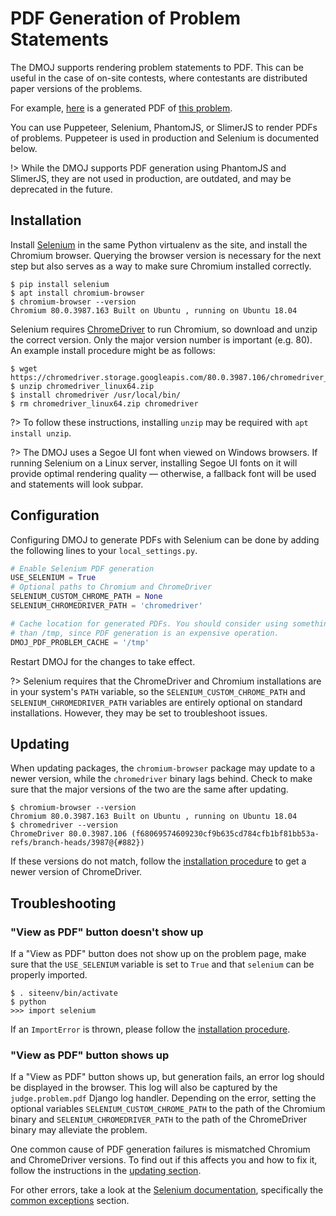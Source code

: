 # PDF Generation of Problem Statements
The DMOJ supports rendering problem statements to PDF. This can be useful in the case of on-site contests, where
contestants are distributed paper versions of the problems.

For example, [here](https://dmoj.ca/problem/ioi14p1/pdf) is a generated PDF of
[this problem](https://dmoj.ca/problem/ioi14p1).

You can use Puppeteer, Selenium, PhantomJS, or SlimerJS to render PDFs of problems. Puppeteer is used in production and
Selenium is documented below.

!> While the DMOJ supports PDF generation using PhantomJS and SlimerJS, they are not used in production, are outdated,
   and may be deprecated in the future.

## Installation
Install [Selenium](https://www.selenium.dev/) in the same Python virtualenv as the site, and install the Chromium
browser. Querying the browser version is necessary for the next step but also serves as a way to make sure Chromium
installed correctly.

```shell-session
$ pip install selenium
$ apt install chromium-browser
$ chromium-browser --version
Chromium 80.0.3987.163 Built on Ubuntu , running on Ubuntu 18.04
```

Selenium requires [ChromeDriver](https://chromedriver.chromium.org/downloads) to run Chromium, so download and unzip the
correct version. Only the major version number is important (e.g. 80). An example install procedure might be as follows:

```shell-session
$ wget https://chromedriver.storage.googleapis.com/80.0.3987.106/chromedriver_linux64.zip
$ unzip chromedriver_linux64.zip
$ install chromedriver /usr/local/bin/
$ rm chromedriver_linux64.zip chromedriver
```

?>  To follow these instructions, installing `unzip` may be required with `apt install unzip`.

?>  The DMOJ uses a Segoe UI font when viewed on Windows browsers. If running Selenium on a Linux server, installing
    Segoe UI fonts on it will provide optimal rendering quality &mdash; otherwise, a fallback font will be used and
    statements will look subpar.

## Configuration
Configuring DMOJ to generate PDFs with Selenium can be done by adding the following lines to your `local_settings.py`.

```python
# Enable Selenium PDF generation
USE_SELENIUM = True
# Optional paths to Chromium and ChromeDriver
SELENIUM_CUSTOM_CHROME_PATH = None
SELENIUM_CHROMEDRIVER_PATH = 'chromedriver'

# Cache location for generated PDFs. You should consider using something more persistant
# than /tmp, since PDF generation is an expensive operation.
DMOJ_PDF_PROBLEM_CACHE = '/tmp'
```

Restart DMOJ for the changes to take effect.

?>  Selenium requires that the ChromeDriver and Chromium installations are in your system's `PATH` variable, so the
    `SELENIUM_CUSTOM_CHROME_PATH` and `SELENIUM_CHROMEDRIVER_PATH` variables are entirely optional on standard
    installations. However, they may be set to troubleshoot issues.

## Updating
When updating packages, the `chromium-browser` package may update to a newer version, while the `chromedriver` binary
lags behind. Check to make sure that the major versions of the two are the same after updating.

```shell-session
$ chromium-browser --version
Chromium 80.0.3987.163 Built on Ubuntu , running on Ubuntu 18.04
$ chromedriver --version
ChromeDriver 80.0.3987.106 (f68069574609230cf9b635cd784cfb1bf81bb53a-refs/branch-heads/3987@{#882})
```

If these versions do not match, follow the [installation procedure](#installation) to get a newer version of
ChromeDriver.

## Troubleshooting
### "View as PDF" button doesn't show up
If a "View as PDF" button does not show up on the problem page, make sure that the `USE_SELENIUM` variable is set to
`True` and that `selenium` can be properly imported.

```shell-session
$ . siteenv/bin/activate
$ python
>>> import selenium
```

If an `ImportError` is thrown, please follow the [installation procedure](#installation).

### "View as PDF" button shows up
If a "View as PDF" button shows up, but generation fails, an error log should be displayed in the browser. This log will
also be captured by the `judge.problem.pdf` Django log handler. Depending on the error, setting the optional variables
`SELENIUM_CUSTOM_CHROME_PATH` to the path of the Chromium binary and `SELENIUM_CHROMEDRIVER_PATH` to the path of the 
ChromeDriver binary may alleviate the problem.

One common cause of PDF generation failures is mismatched Chromium and ChromeDriver versions. To find out if this
affects you and how to fix it, follow the instructions in the [updating section](#updating).

For other errors, take a look at the [Selenium documentation](https://www.selenium.dev/documentation/en/webdriver/),
specifically the
[common exceptions](https://www.selenium.dev/selenium/docs/api/py/common/selenium.common.exceptions.html) section.
